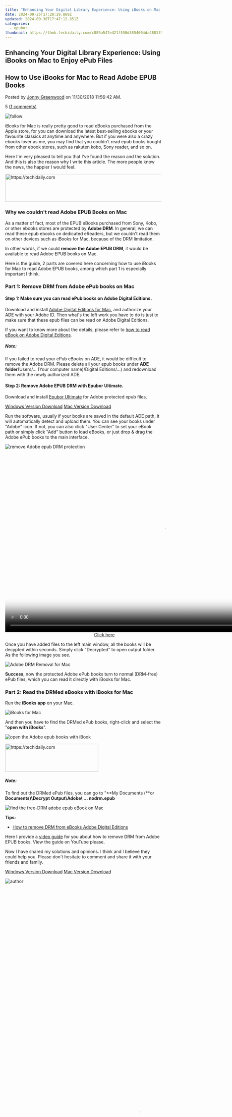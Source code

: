 ```yaml
---
title: "Enhancing Your Digital Library Experience: Using iBooks on Mac to Enjoy ePub Files"
date: 2024-09-25T17:28:29.869Z
updated: 2024-09-30T17:47:12.851Z
categories:
  - epubor
thumbnail: https://thmb.techidaily.com/c889a547e421f550d3854604da4881f54e6123831fe3b245b44881a2b3d8e123.jpg
---
```


## Enhancing Your Digital Library Experience: Using iBooks on Mac to Enjoy ePub Files

## How to Use iBooks for Mac to Read Adobe EPUB Books

Posted by [Jonny Greenwood](https://plus.google.com/u/0/+JonnyGreenwood999) on 11/30/2018 11:56:42 AM.

5 [(1 comments)](http://www.epubor.com/#comment-area) 

![follow](http://www.epubor.com/images/follow.png)

iBooks for Mac is really pretty good to read eBooks purchased from the Apple store, for you can download the latest best-selling ebooks or your favourite classics at anytime and anywhere. But if you were also a crazy ebooks lover as me, you may find that you couldn't read epub books bought from other ebook stores, such as rakuten kobo, Sony reader, and so on.

Here I'm very pleased to tell you that I've found the reason and the solution. And this is also the reason why I write this article. The more people know the news, the happier I would feel.

<!-- affiliate ads begin -->
<a href="https://appsumo.8odi.net/c/5597632/2037345/7443" target="_top" id="2037345">
  <img src="//a.impactradius-go.com/display-ad/7443-2037345" border="0" alt="https://techidaily.com" width="728" height="90"/>
</a>
<img height="0" width="0" src="https://appsumo.8odi.net/i/5597632/2037345/7443" style="position:absolute;visibility:hidden;" border="0" />
<!-- affiliate ads end -->

### Why we couldn't read Adobe EPUB Books on Mac

As a matter of fact, most of the EPUB eBooks purchased from Sony, Kobo, or other ebooks stores are protected by **Adobe DRM**. In general, we can read these epub ebooks on dedicated eReaders, but we couldn't read them on other devices such as iBooks for Mac, because of the DRM limitation.

In other words, if we could **remove the Adobe EPUB DRM**, it would be available to read Adobe EPUB books on Mac.

Here is the guide, 2 parts are covered here concerning how to use iBooks for Mac to read Adobe EPUB books, among which part 1 is especially important I think. 

### Part 1: Remove DRM from Adobe ePub books on Mac

#### Step 1: Make sure you can read ePub books on Adobe Digital Editions.

Download and install [Adobe Digital Editions for Mac](http://www.adobe.com/products/digital-editions.html), and authorize your ADE with your Adobe ID. Then what's the left work you have to do is just to make sure that these epub files can be read on Adobe Digital Editions.

If you want to know more about the details, please refer to [how to read eBook on Adobe Digital Editions](https://tools.techidaily.com/epubor/products/).

##### Note:

If you failed to read your ePub eBooks on ADE, it would be difficult to remove the Adobe DRM. Please delete all your epub books under **ADE folder**(Users/... (Your computer name)/Digital Editions/...) and redownload them with the newly authorized ADE.

#### Step 2: Remove Adobe EPUB DRM with Epubor Ultimate.

Download and install [Epubor Ultimate](https://tools.techidaily.com/epubor/products/) for Adobe protected epub files.

[Windows Version Download](https://tools.techidaily.com/epubor/ultimate/) [Mac Version Download](https://tools.techidaily.com/epubor/ultimate/) 

Run the software, usually if your books are saved in the default ADE path, it will automatically detect and upload them. You can see your books under "Adobe" icon. If not, you can also click "User Center" to set your eBook path or simply click "Add" button to load eBooks, or just drop & drag the Adobe ePub books to the main interface. 

![remove Adobe epub DRM protection](http://www.epubor.com/images/uppic/read-adobe-epub-on-mac-3.png)

<!-- affiliate ads begin -->
<span id="1444782">
					<video width="1024" height="576" style="cursor:pointer"
           poster="//a.impactradius-go.com/display-clicktoplayimage/1444782.png"
           onclick="if(!this.playClicked){this.play();this.setAttribute('controls',true);this.playClicked=true;}">
	   <source src="//a.impactradius-go.com/display-ad/14559-1444782">
	   <img src="//a.impactradius-go.com/display-clicktoplayimage/1444782.png" style="border: none; height: 100%; width: 100%; object-fit: contain">
	</video>
	<div style="width:640px;text-align:center"><a href="javascript:window.open(decodeURIComponent('https%3A%2F%2Fpropmoneyinc.pxf.io%2Fc%2F5597632%2F1444782%2F14559'), '_blank');void(0);">Click here</a></div>
</span>
<img height="0" width="0" src="https://imp.pxf.io/i/5597632/1444782/14559" style="position:absolute;visibility:hidden;" border="0" />
<!-- affiliate ads end -->

 Once you have added files to the left main window, all the books will be decypted within seconds. Simply click "Decrypted" to open output folder. As the following image you see.

![Adobe DRM Removal for Mac](http://www.epubor.com/images/uppic/read-adobe-epub-on-mac-4.png)

**Success**, now the protected Adobe ePub books turn to normal (DRM-free) ePub files, which you can read it directly with iBooks for Mac.

### Part 2: Read the DRMed eBooks with iBooks for Mac

Run the **iBooks** **app** on your Mac.

![iBooks for Mac](http://www.epubor.com/images/uppic/read-adobe-epub-on-mac-5.png)

And then you have to find the DRMed ePub books, right-click and select the "**open with iBooks**".

![open the Adobe epub books with iBook](http://www.epubor.com/images/uppic/read-adobe-epub-on-mac-6.png)

<!-- affiliate ads begin -->
<a href="https://laganoo.pxf.io/c/5597632/1528685/16446" target="_top" id="1528685">
  <img src="//a.impactradius-go.com/display-ad/16446-1528685" border="0" alt="https://techidaily.com" width="300" height="90"/>
</a>
<img height="0" width="0" src="https://laganoo.pxf.io/i/5597632/1528685/16446" style="position:absolute;visibility:hidden;" border="0" />
<!-- affiliate ads end -->

##### Note:

To find out the DRMed ePub files, you can go to "**My Documents (**or **Documents)\\Decrypt Output\\Adobe\\ ... nodrm.epub**

![find the free-DRM adobe epub eBook on Mac](http://www.epubor.com/images/uppic/read-adobe-epub-on-mac-7.png)

**Tips:**

* [How to remove DRM from eBooks Adobe Digital Editions](https://tools.techidaily.com/epubor/products/)

Here I provide a [video guide](http://www.youtube.com/watch?feature=player%5Fembedded&v=0XE0kES7cHk) for you about how to remove DRM from Adobe EPUB books. View the guide on YouTube please.

Now I have shared my solutions and opinions. I think and I believe they could help you. Please don't hesitate to comment and share it with your friends and family.

[Windows Version Download](https://tools.techidaily.com/epubor/ultimate/) [Mac Version Download](https://tools.techidaily.com/epubor/ultimate/) 

![author](http://www.epubor.com/images/uppic/jonny.png)

<!-- affiliate ads begin -->
<span id="1424533">
					<video width="864" height="1536" style="cursor:pointer"
           poster="//a.impactradius-go.com/display-clicktoplayimage/1424533.png"
           onclick="if(!this.playClicked){this.play();this.setAttribute('controls',true);this.playClicked=true;}">
	   <source src="//a.impactradius-go.com/display-ad/16446-1424533">
	   <img src="//a.impactradius-go.com/display-clicktoplayimage/1424533.png" style="border: none; height: 100%; width: 100%; object-fit: contain">
	</video>
	<div style="width:540px;text-align:center"><a href="javascript:window.open(decodeURIComponent('https%3A%2F%2Flaganoo.pxf.io%2Fc%2F5597632%2F1424533%2F16446'), '_blank');void(0);">Click here</a></div>
</span>
<img height="0" width="0" src="https://imp.pxf.io/i/5597632/1424533/16446" style="position:absolute;visibility:hidden;" border="0" />
<!-- affiliate ads end -->

[Jonny Greenwood](https://plus.google.com/u/0/+JonnyGreenwood999) joined Epubor since 2011, loves everything about eBooks and eReaders. He seeks the methods to read eBooks more freely and wants to share all he has got with you.

SHARING IS GREAT!

[Tweet](https://twitter.com/share) 

[SAVE PAGE AS PDF](https://tools.techidaily.com/epubor/products/) 

1 Comments

[reply](https://tools.techidaily.com/epubor/products/) 

[reply](https://tools.techidaily.com/epubor/products/) 

Mayke

[Re:How to Use iBooks for Mac to Read Adobe EPUB Books](https://tools.techidaily.com/epubor/products/)

03/19/2016 10:57:05

Thank you so much!

[reply](https://tools.techidaily.com/epubor/products/) 

Leave a comment

| Rating |  |
| ------ |  |

| YourName | \*  1 to 50 chars |
| -------- | ----------------- |

| email | Internet Email |
| ----- | -------------- |

| Comments | UBB Editor |
| -------- | ---------- |

<ins class="adsbygoogle"
     style="display:block"
     data-ad-format="autorelaxed"
     data-ad-client="ca-pub-7571918770474297"
     data-ad-slot="1223367746"></ins>

<ins class="adsbygoogle"
     style="display:block"
     data-ad-client="ca-pub-7571918770474297"
     data-ad-slot="8358498916"
     data-ad-format="auto"
     data-full-width-responsive="true"></ins>

<span class="atpl-alsoreadstyle">Also read:</span>
<div><ul>
<li><a href="https://youtube-lab.techidaily.com/024-approved-optimal-livestream-capture-options-for-video-artists/"><u>[New] 2024 Approved Optimal Livestream Capture Options for Video Artists</u></a></li>
<li><a href="https://extra-tips.techidaily.com/new-capturing-adventures-in-high-definition-with-intova-x/"><u>[New] Capturing Adventures in High Definition With Intova X</u></a></li>
<li><a href="https://facebook-video-share.techidaily.com/new-in-2024-edu-top-ten-inspiring-educational-content-yt/"><u>[New] In 2024, Edu-Top Ten Inspiring Educational Content YT</u></a></li>
<li><a href="https://solve-outstanding.techidaily.com/60p-vs/"><u>60P Vs</u></a></li>
<li><a href="https://solve-outstanding.techidaily.com/4316/"><u>効果的な手法で4:3フォーマットから16:</u></a></li>
<li><a href="https://solve-outstanding.techidaily.com/apple-unveils-the-latest-introducing-ios-8-the-next-generation-operating-system/"><u>Apple Unveils the Latest: Introducing iOS 8 – The Next Generation Operating System</u></a></li>
<li><a href="https://sound-issues.techidaily.com/easy-ways-to-recognize-and-repair-hidden-or-faulty-speakers-in-windows-10/"><u>Easy Ways to Recognize and Repair Hidden or Faulty Speakers in Windows 10</u></a></li>
<li><a href="https://ios-location-track.techidaily.com/how-to-check-distance-and-radius-on-google-maps-for-your-apple-iphone-8-plus-drfone-by-drfone-virtual-ios/"><u>How to Check Distance and Radius on Google Maps For your Apple iPhone 8 Plus | Dr.fone</u></a></li>
<li><a href="https://visual-screen-recording.techidaily.com/in-2024-effortless-screen-changes-made-simple/"><u>In 2024, Effortless Screen Changes Made Simple</u></a></li>
<li><a href="https://windows11.techidaily.com/mastering-the-windows-11-interface-for-personalized-faxes/"><u>Mastering the Windows 11 Interface for Personalized Faxes</u></a></li>
<li><a href="https://some-knowledge.techidaily.com/visual-tutorial-easy-installation-of-libdvdcss-for-mac-users-detailed-steps-and-images/"><u>Visual Tutorial: Easy Installation of Libdvdcss for Mac Users – Detailed Steps and Images</u></a></li>
<li><a href="https://win11-tips.techidaily.com/win-kali-perfectly-integrating-linux/"><u>Win-Kali: Perfectly Integrating Linux</u></a></li>
<li><a href="https://solve-outstanding.techidaily.com/4k2k/"><u>スムーズな変換: 高解像度4K動画を2Kへ効率良くダウンサイジングする手引き</u></a></li>
<li><a href="https://solve-outstanding.techidaily.com/44or44k944kz44oz44gn44k544og44od44ox44oq44kk44k544og44od44ox6zplusz5aow5luy44gn55s75yop5l2c5oiq5rov/"><u>パソコンでステップバイステップ音声付き画像作成法</u></a></li>
<li><a href="https://solve-outstanding.techidaily.com/1726028578764-2024/"><u>フリーで強力なビデオ・音声コーデックパック 2024年選考</u></a></li>
</ul></div>

